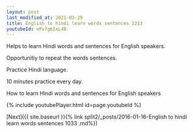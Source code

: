 ```yaml
---
layout: post
last_modified_at: 2021-03-29
title: English to hindi learn words sentences 1213 
youtubeId: ePx7g6IxL48
---
```

 
 
Helps to learn Hindi words and sentences for English speakers.

Opportunitiy to repeat the words sentences. 

Practice Hindi language. 
 
10 minutes practice every day. 
 
How to learn Hindi words and sentences for English speakers 
 
{% include youtubePlayer.html id=page.youtubeId %}
 
 
[Next]({{ site.baseurl }}{% link  split2/_posts/2016-01-16-English to hindi learn words sentences 1033 .md%})
 
